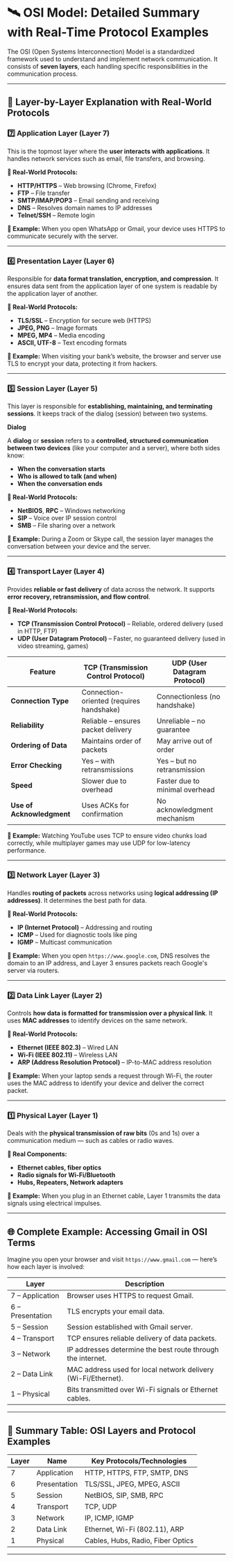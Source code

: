 # 🛰️ OSI Model: Detailed Summary with Real-Time Protocol Examples

The OSI (Open Systems Interconnection) Model is a standardized framework used to understand and implement network communication. It consists of **seven layers**, each handling specific responsibilities in the communication process.

---

## 🔹 Layer-by-Layer Explanation with Real-World Protocols

### 7️⃣ Application Layer (Layer 7)
This is the topmost layer where the **user interacts with applications**. It handles network services such as email, file transfers, and browsing.  

**🧠 Real-World Protocols:**  
- **HTTP/HTTPS** – Web browsing (Chrome, Firefox)  
- **FTP** – File transfer  
- **SMTP/IMAP/POP3** – Email sending and receiving  
- **DNS** – Resolves domain names to IP addresses  
- **Telnet/SSH** – Remote login

**🧪 Example:** When you open WhatsApp or Gmail, your device uses HTTPS to communicate securely with the server.

---

### 6️⃣ Presentation Layer (Layer 6)
Responsible for **data format translation, encryption, and compression**. It ensures data sent from the application layer of one system is readable by the application layer of another.

**🧠 Real-World Protocols:**  
- **TLS/SSL** – Encryption for secure web (HTTPS)  
- **JPEG, PNG** – Image formats  
- **MPEG, MP4** – Media encoding  
- **ASCII, UTF-8** – Text encoding formats

**🧪 Example:** When visiting your bank’s website, the browser and server use TLS to encrypt your data, protecting it from hackers.

---

### 5️⃣ Session Layer (Layer 5)
This layer is responsible for **establishing, maintaining, and terminating sessions**. It keeps track of the dialog (session) between two systems.

**Dialog**

A **dialog** or **session** refers to a **controlled, structured communication between two devices** (like your computer and a server), where both sides know:

- **When the conversation starts**
- **Who is allowed to talk (and when)**
- **When the conversation ends**

**🧠 Real-World Protocols:**  
- **NetBIOS**, **RPC** – Windows networking  
- **SIP** – Voice over IP session control  
- **SMB** – File sharing over a network

**🧪 Example:** During a Zoom or Skype call, the session layer manages the conversation between your device and the server.

---

### 4️⃣ Transport Layer (Layer 4)
Provides **reliable or fast delivery** of data across the network. It supports **error recovery, retransmission, and flow control**.

**🧠 Real-World Protocols:**  
- **TCP (Transmission Control Protocol)** – Reliable, ordered delivery (used in HTTP, FTP)  
- **UDP (User Datagram Protocol)** – Faster, no guaranteed delivery (used in video streaming, games)


| Feature                     | **TCP (Transmission Control Protocol)**       | **UDP (User Datagram Protocol)**           |
|----------------------------|------------------------------------------------|--------------------------------------------|
| **Connection Type**        | Connection-oriented (requires handshake)       | Connectionless (no handshake)              |
| **Reliability**            | Reliable – ensures packet delivery             |  Unreliable – no guarantee                |
| **Ordering of Data**       | Maintains order of packets                     |  May arrive out of order                  |
| **Error Checking**         | Yes – with retransmissions                     |  Yes – but no retransmission              |
| **Speed**                  | Slower due to overhead                         | Faster due to minimal overhead             |
| **Use of Acknowledgment**  | Uses ACKs for confirmation                     |  No acknowledgment mechanism              |

**🧪 Example:** Watching YouTube uses TCP to ensure video chunks load correctly, while multiplayer games may use UDP for low-latency performance.

---

### 3️⃣ Network Layer (Layer 3)
Handles **routing of packets** across networks using **logical addressing (IP addresses)**. It determines the best path for data.

**🧠 Real-World Protocols:**  
- **IP (Internet Protocol)** – Addressing and routing  
- **ICMP** – Used for diagnostic tools like ping  
- **IGMP** – Multicast communication

**🧪 Example:** When you open `https://www.google.com`, DNS resolves the domain to an IP address, and Layer 3 ensures packets reach Google's server via routers.

---

### 2️⃣ Data Link Layer (Layer 2)
Controls **how data is formatted for transmission over a physical link**. It uses **MAC addresses** to identify devices on the same network.

**🧠 Real-World Protocols:**  
- **Ethernet (IEEE 802.3)** – Wired LAN  
- **Wi-Fi (IEEE 802.11)** – Wireless LAN  
- **ARP (Address Resolution Protocol)** – IP-to-MAC address resolution

**🧪 Example:** When your laptop sends a request through Wi-Fi, the router uses the MAC address to identify your device and deliver the correct packet.

---

### 1️⃣ Physical Layer (Layer 1)
Deals with the **physical transmission of raw bits** (0s and 1s) over a communication medium — such as cables or radio waves.

**🧠 Real Components:**  
- **Ethernet cables, fiber optics**  
- **Radio signals for Wi-Fi/Bluetooth**  
- **Hubs, Repeaters, Network adapters**

**🧪 Example:** When you plug in an Ethernet cable, Layer 1 transmits the data signals using electrical impulses.

---

## 🌐 Complete Example: Accessing Gmail in OSI Terms

Imagine you open your browser and visit `https://www.gmail.com` — here’s how each layer is involved:

| Layer | Description                                                                 |
|-------|-----------------------------------------------------------------------------|
| 7 – Application     | Browser uses HTTPS to request Gmail.                          |
| 6 – Presentation    | TLS encrypts your email data.                                 |
| 5 – Session         | Session established with Gmail server.                        |
| 4 – Transport       | TCP ensures reliable delivery of data packets.                |
| 3 – Network         | IP addresses determine the best route through the internet.   |
| 2 – Data Link       | MAC address used for local network delivery (Wi-Fi/Ethernet). |
| 1 – Physical        | Bits transmitted over Wi-Fi signals or Ethernet cables.       |

---

## 📌 Summary Table: OSI Layers and Protocol Examples

| Layer | Name             | Key Protocols/Technologies                          |
|-------|------------------|-----------------------------------------------------|
| 7     | Application      | HTTP, HTTPS, FTP, SMTP, DNS                         |
| 6     | Presentation     | TLS/SSL, JPEG, MPEG, ASCII                          |
| 5     | Session          | NetBIOS, SIP, SMB, RPC                              |
| 4     | Transport        | TCP, UDP                                            |
| 3     | Network          | IP, ICMP, IGMP                                      |
| 2     | Data Link        | Ethernet, Wi-Fi (802.11), ARP                       |
| 1     | Physical         | Cables, Hubs, Radio, Fiber Optics                   |

---


